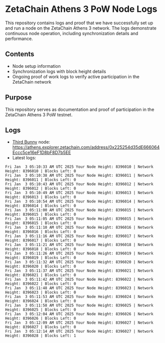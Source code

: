 # ZetaChain Athens 3 PoW Node Logs
This repository contains logs and proof that we have successfully set up and run a node on the ZetaChain Athens 3 network. The logs demonstrate continuous node operation, including synchronization details and performance.

## Contents
- Node setup information
- Synchronization logs with block height details
- Ongoing proof of work logs to verify active participation in the ZetaChain network

## Purpose
This repository serves as documentation and proof of participation in the ZetaChain Athens 3 PoW testnet.

## Logs

- [Third Bunny](https://thirdbunny.xyz/) node: https://athens.explorer.zetachain.com/address/0x225254d35dE666064Eccc5ce16eF1D8bF8D7b5EE
- Latest logs:
```
Fri Jan  3 05:10:33 AM UTC 2025 Your Node Height: 8396010 | Network Height: 8396010 | Blocks Left: 0
Fri Jan  3 05:10:38 AM UTC 2025 Your Node Height: 8396011 | Network Height: 8396011 | Blocks Left: 0
Fri Jan  3 05:10:43 AM UTC 2025 Your Node Height: 8396012 | Network Height: 8396012 | Blocks Left: 0
Fri Jan  3 05:10:49 AM UTC 2025 Your Node Height: 8396013 | Network Height: 8396013 | Blocks Left: 0
Fri Jan  3 05:10:54 AM UTC 2025 Your Node Height: 8396014 | Network Height: 8396014 | Blocks Left: 0
Fri Jan  3 05:11:00 AM UTC 2025 Your Node Height: 8396015 | Network Height: 8396015 | Blocks Left: 0
Fri Jan  3 05:11:05 AM UTC 2025 Your Node Height: 8396015 | Network Height: 8396015 | Blocks Left: 0
Fri Jan  3 05:11:10 AM UTC 2025 Your Node Height: 8396016 | Network Height: 8396016 | Blocks Left: 0
Fri Jan  3 05:11:16 AM UTC 2025 Your Node Height: 8396017 | Network Height: 8396017 | Blocks Left: 0
Fri Jan  3 05:11:21 AM UTC 2025 Your Node Height: 8396018 | Network Height: 8396018 | Blocks Left: 0
Fri Jan  3 05:11:26 AM UTC 2025 Your Node Height: 8396019 | Network Height: 8396019 | Blocks Left: 0
Fri Jan  3 05:11:32 AM UTC 2025 Your Node Height: 8396020 | Network Height: 8396020 | Blocks Left: 0
Fri Jan  3 05:11:37 AM UTC 2025 Your Node Height: 8396021 | Network Height: 8396021 | Blocks Left: 0
Fri Jan  3 05:11:42 AM UTC 2025 Your Node Height: 8396022 | Network Height: 8396022 | Blocks Left: 0
Fri Jan  3 05:11:48 AM UTC 2025 Your Node Height: 8396023 | Network Height: 8396023 | Blocks Left: 0
Fri Jan  3 05:11:53 AM UTC 2025 Your Node Height: 8396024 | Network Height: 8396024 | Blocks Left: 0
Fri Jan  3 05:11:58 AM UTC 2025 Your Node Height: 8396025 | Network Height: 8396025 | Blocks Left: 0
Fri Jan  3 05:12:04 AM UTC 2025 Your Node Height: 8396026 | Network Height: 8396026 | Blocks Left: 0
Fri Jan  3 05:12:09 AM UTC 2025 Your Node Height: 8396027 | Network Height: 8396027 | Blocks Left: 0
Fri Jan  3 05:12:14 AM UTC 2025 Your Node Height: 8396027 | Network Height: 8396028 | Blocks Left: 1
```
